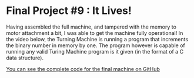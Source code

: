 # Final Project #9 : It Lives!

Having assembled the full machine, and tampered with the memory to motor attachment a bit, I was able to get the machine fully operational! In the video below, the Turning Machine is running a program that increments the binary number in memory by one. The program however is capable of running any valid Turing Machine program is it given (in the format of a C data structure).

[You can see the complete code for the final machine on GitHub](https://github.com/JoshIsAStudent/physical-computing/tree/main/final-project/arduino-program)
